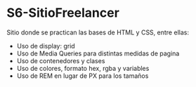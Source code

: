 # S6-SitioFreelancer

Sitio donde se practican las bases de HTML y CSS, entre ellas:
- Uso de display: grid
- Uso de Media Queries para distintas medidas de pagina
- Uso de contenedores y clases
- Uso de colores, formato hex, rgba y variables
- Uso de REM en lugar de PX para los tamaños
